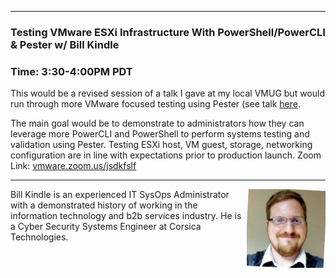 <style>
  .wrapper {margin-top:75px;}
  header {top:20px!important;
  .session-wrapper{border:1px solid #36373b; border-radius:5px; padding:20px; background-color:##D3D3D3;}
  
</style>
<hr/>

### **Testing VMware ESXi Infrastructure With PowerShell/PowerCLI & Pester w/ Bill Kindle**
### **Time: 3:30-4:00PM PDT**
<div class="session-wrapper">
This would be a revised session of a talk I gave at my local VMUG but would run through more VMware focused testing using Pester (see talk <a href="https://youtu.be/qbm8Y7ctKHw">here</a>.

The main goal would be to demonstrate to administrators how they can leverage more PowerCLI and PowerShell to perform systems testing and validation using Pester. Testing ESXi host, VM guest, storage, networking configuration are in line with expectations prior to production launch.
Zoom Link: <a href="vmware.zoom.us/jsdkfslf">vmware.zoom.us/jsdkfslf</a>
</div>


<hr/>
<img src="bill_kindle.jpeg" alt="Bill Kindle" width="25%" align="right">
    
<p>Bill Kindle is an experienced IT SysOps Administrator with a demonstrated history of working in the information technology and b2b services industry. He is a Cyber Security Systems Engineer at Corsica Technologies.</p>
